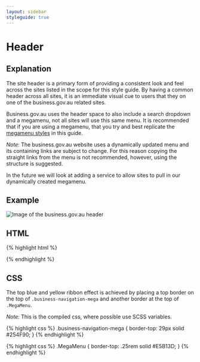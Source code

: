 ```yaml
---
layout: sidebar
styleguide: true
---
```


# Header

## Explanation

The site header is a primary form of providing a consistent look and feel across the sites
listed in the scope for this style guide. By having a common header across all sites, it is
an immediate visual cue to users that they on one of the business.gov.au related sites.

Business.gov.au uses the header space to also include a search dropdown and a megamenu, not
all sites will use this same menu. It is recommended that if you are using a megamenu, that
you try and best replicate the [megamenu styles]({{site.baseurl}}/sg-megamenu.html) in this guide.

*Note*: The business.gov.au website uses a dynamically updated menu and its containing links
are subject to change. For this reason copying the straight links from the menu is not recommended,
however, using the structure is suggested.

In the future we will look at adding a service to allow sites to pull in our dynamically created
megamenu.

## Example

![Image of the business.gov.au header]({{site.baseurl}}/images/bga-header.png)

## HTML

{% highlight html %}
<nav class="business-navigation-mega">
  <div class="MegaMenu" role="menubar">
  </div>
</nav>
{% endhighlight %}

## CSS

The top blue and yellow ribbon effect is achieved by placing a top border on the top of
`.business-navigation-mega` and another border at the top of `.MegaMenu`.

*Note*: This is the compiled css, where possible use SCSS variables.

{% highlight css %}
.business-navigation-mega { border-top: 29px solid #254F90; }
{% endhighlight %}

{% highlight css %}
.MegaMenu { border-top: .25rem solid #E5B13D; }
{% endhighlight %}